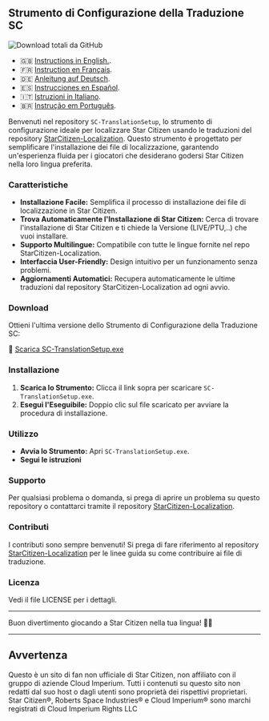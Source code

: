 ## Strumento di Configurazione della Traduzione SC
![Download totali da GitHub](https://img.shields.io/github/downloads/ROBdk97/SC-TranslationSetup/total)

- 🇬🇧 [Instructions in English.](README.md).
- 🇫🇷 [Instruction en Français](README_fr.md).
- 🇩🇪 [Anleitung auf Deutsch](README_de.md).
- 🇪🇸 [Instrucciones en Español](README_es.md).
- 🇮🇹 [Istruzioni in Italiano](README_it.md).
- 🇧🇷 [Instrução em Português](README_ptbr.md).

Benvenuti nel repository `SC-TranslationSetup`, lo strumento di configurazione ideale per localizzare Star Citizen usando le traduzioni del repository [StarCitizen-Localization](https://github.com/Dymerz/StarCitizen-Localization). Questo strumento è progettato per semplificare l'installazione dei file di localizzazione, garantendo un'esperienza fluida per i giocatori che desiderano godersi Star Citizen nella loro lingua preferita.

### Caratteristiche

- **Installazione Facile:** Semplifica il processo di installazione dei file di localizzazione in Star Citizen.
- **Trova Automaticamente l'Installazione di Star Citizen:** Cerca di trovare l'installazione di Star Citizen e ti chiede la Versione (LIVE/PTU,..) che vuoi installare.
- **Supporto Multilingue:** Compatibile con tutte le lingue fornite nel repo StarCitizen-Localization.
- **Interfaccia User-Friendly:** Design intuitivo per un funzionamento senza problemi.
- **Aggiornamenti Automatici:** Recupera automaticamente le ultime traduzioni dal repository StarCitizen-Localization ad ogni avvio.

### Download

Ottieni l'ultima versione dello Strumento di Configurazione della Traduzione SC:

🔗 [Scarica SC-TranslationSetup.exe](https://github.com/ROBdk97/SC-TranslationSetup/releases/latest/download/SC-TranslationSetup.exe)

### Installazione

1. **Scarica lo Strumento:** Clicca il link sopra per scaricare `SC-TranslationSetup.exe`.
2. **Esegui l'Eseguibile:** Doppio clic sul file scaricato per avviare la procedura di installazione.

### Utilizzo

- **Avvia lo Strumento:** Apri `SC-TranslationSetup.exe`.
- **Segui le istruzioni**

### Supporto

Per qualsiasi problema o domanda, si prega di aprire un problema su questo repository o contattarci tramite il repository [StarCitizen-Localization](https://github.com/Dymerz/StarCitizen-Localization).

### Contributi

I contributi sono sempre benvenuti! Si prega di fare riferimento al repository [StarCitizen-Localization](https://github.com/Dymerz/StarCitizen-Localization) per le linee guida su come contribuire ai file di traduzione.

### Licenza

Vedi il file LICENSE per i dettagli.

---

Buon divertimento giocando a Star Citizen nella tua lingua! 🚀🌌

---
## Avvertenza
Questo è un sito di fan non ufficiale di Star Citizen, non affiliato con il gruppo di aziende Cloud Imperium. Tutti i contenuti su questo sito non redatti dal suo host o dagli utenti sono proprietà dei rispettivi proprietari. Star Citizen®, Roberts Space Industries® e Cloud Imperium® sono marchi registrati di Cloud Imperium Rights LLC
